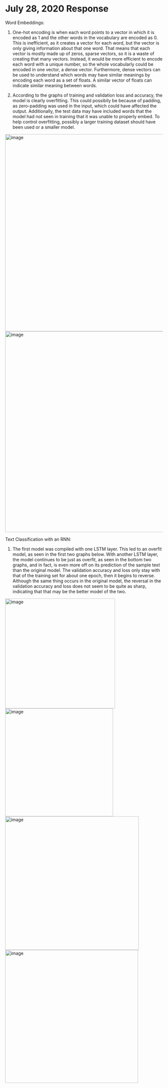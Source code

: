 # July 28, 2020 Response

Word Embeddings:

1. One-hot encoding is when each word points to a vector in which it is encoded as 1 and the other words in the vocabulary are encoded as 0. This is inefficient, as it creates a vector for each word, but the vector is only giving information about that one word. That means that each vector is mostly made up of zeros, sparse vectors, so it is a waste of creating that many vectors. Instead, it would be more efficient to encode each word with a unique number, so the whole vocabularly could be encoded in one vector, a dense vector. Furthermore, dense vectors can be used to understand which words may have similar meanings by encoding each word as a set of floats. A similar vector of floats can indicate similar meaning between words.

2. According to the graphs of training and validation loss and accuracy, the model is clearly overfitting. This could possibily be because of padding, as zero-padding was used in the input, which could have affected the output. Additionally, the test data may have included words that the model had not seen in training that it was unable to properly embed. To help control overfitting, possibly a larger training dataset should have been used or a smaller model.

<img width="630" alt="image" src="https://user-images.githubusercontent.com/67920492/88712540-e10d7600-d0e7-11ea-8417-6291c7831e7a.png">
<img width="642" alt="image" src="https://user-images.githubusercontent.com/67920492/88712616-00a49e80-d0e8-11ea-944e-95b0b20c21b6.png">

Text Classification with an RNN:

1. The first model was compiled with one LSTM layer. This led to an overfit model, as seen in the first two graphs below. With another LSTM layer, the model continues to be just as overfit, as seen in the bottom two graphs, and in fact, is even more off on its prediction of the sample text than the original model. The validation accuracy and loss only stay with that of the training set for about one epoch, then it begins to reverse. Although the same thing occurs in the original model, the reversal in the validation accuracy and loss does not seem to be quite as sharp, indicating that that may be the better model of the two.

<img width="351" alt="image" src="https://user-images.githubusercontent.com/67920492/88815443-5da46100-d189-11ea-80ba-c8bf0dd35697.png">
<img width="345" alt="image" src="https://user-images.githubusercontent.com/67920492/88815540-71e85e00-d189-11ea-8db6-ada172b47802.png">

<img width="427" alt="image" src="https://user-images.githubusercontent.com/67920492/88819667-4c118800-d18e-11ea-9027-61354ec2873e.png">
<img width="425" alt="image" src="https://user-images.githubusercontent.com/67920492/88819715-5cc1fe00-d18e-11ea-96aa-4944951c6ef2.png">

